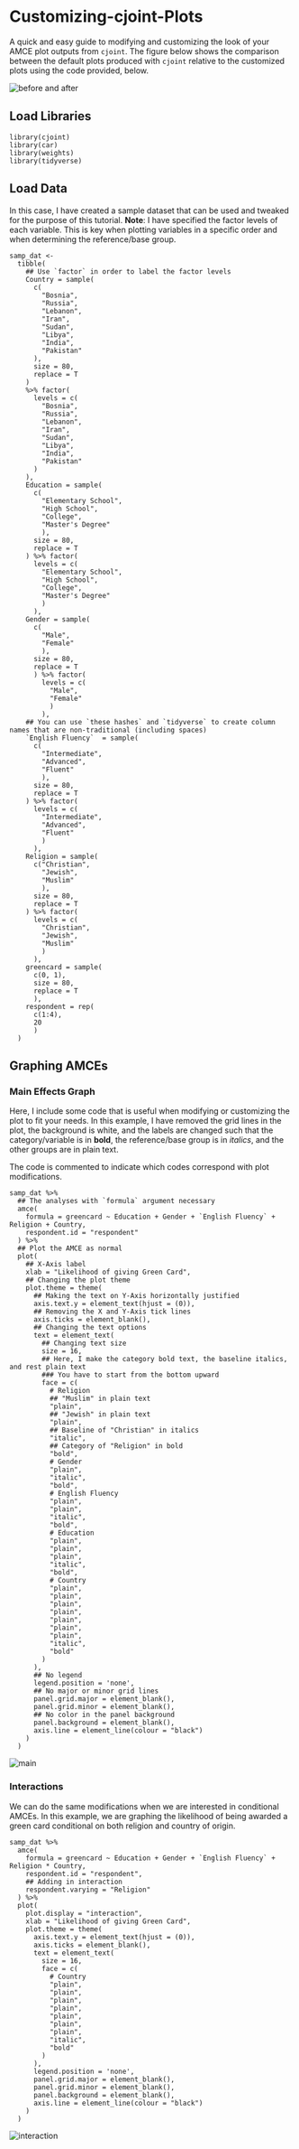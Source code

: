 # Customizing-cjoint-Plots
A quick and easy guide to modifying and customizing the look of your AMCE plot outputs from `cjoint`. The figure below shows the comparison between the default plots produced with `cjoint` relative to the customized plots using the code provided, below. 

![before and after](before-and-after.png)

## Load Libraries

```{r} 
library(cjoint)
library(car)
library(weights)
library(tidyverse)
```

## Load Data 

In this case, I have created a sample dataset that can be used and tweaked for the purpose of this tutorial. **Note**: I have specified the factor levels of each variable. This is key when plotting variables in a specific order and when determining the reference/base group.

```{r}
samp_dat <-
  tibble(
    ## Use `factor` in order to label the factor levels
    Country = sample(
      c(
        "Bosnia",
        "Russia",
        "Lebanon",
        "Iran",
        "Sudan",
        "Libya",
        "India",
        "Pakistan"
      ),
      size = 80,
      replace = T
    )
    %>% factor(
      levels = c(
        "Bosnia",
        "Russia",
        "Lebanon",
        "Iran",
        "Sudan",
        "Libya",
        "India",
        "Pakistan"
      )
    ),
    Education = sample(
      c(
        "Elementary School", 
        "High School", 
        "College", 
        "Master's Degree"
        ),
      size = 80,
      replace = T
    ) %>% factor(
      levels = c(
        "Elementary School", 
        "High School", 
        "College", 
        "Master's Degree"
        )
      ), 
    Gender = sample(
      c(
        "Male", 
        "Female"
        ), 
      size = 80, 
      replace = T
      ) %>% factor(
        levels = c(
          "Male", 
          "Female"
          )
        ),
    ## You can use `these hashes` and `tidyverse` to create column names that are non-traditional (including spaces)
    `English Fluency`  = sample(
      c(
        "Intermediate", 
        "Advanced", 
        "Fluent"
        ),
      size = 80,
      replace = T
    ) %>% factor(
      levels = c(
        "Intermediate", 
        "Advanced", 
        "Fluent"
        )
      ),
    Religion = sample(
      c("Christian", 
        "Jewish", 
        "Muslim"
        ),
      size = 80,
      replace = T
    ) %>% factor(
      levels = c(
        "Christian", 
        "Jewish", 
        "Muslim"
        )
      ),
    greencard = sample(
      c(0, 1), 
      size = 80, 
      replace = T
      ),
    respondent = rep(
      c(1:4), 
      20
      )
  )
```

## Graphing AMCEs

### Main Effects Graph
Here, I include some code that is useful when modifying or customizing the plot to fit your needs. In this example, I have removed the grid lines in the plot, the background is white, and the labels are changed such that the category/variable is in **bold**, the reference/base group is in *italics*, and the other groups are in plain text. 

The code is commented to indicate which codes correspond with plot modifications. 

```{r}
samp_dat %>%
  ## The analyses with `formula` argument necessary
  amce(
    formula = greencard ~ Education + Gender + `English Fluency` + Religion + Country,
    respondent.id = "respondent"
  ) %>% 
  ## Plot the AMCE as normal
  plot(
    ## X-Axis label
    xlab = "Likelihood of giving Green Card",
    ## Changing the plot theme
    plot.theme = theme(
      ## Making the text on Y-Axis horizontally justified
      axis.text.y = element_text(hjust = (0)),
      ## Removing the X and Y-Axis tick lines
      axis.ticks = element_blank(),
      ## Changing the text options
      text = element_text(
        ## Changing text size
        size = 16,
        ## Here, I make the category bold text, the baseline italics, and rest plain text
        ### You have to start from the bottom upward
        face = c(
          # Religion
          ## "Muslim" in plain text
          "plain",
          ## "Jewish" in plain text
          "plain",
          ## Baseline of "Christian" in italics
          "italic",
          ## Category of "Religion" in bold
          "bold",
          # Gender
          "plain",
          "italic",
          "bold",
          # English Fluency 
          "plain",
          "plain",
          "italic",
          "bold",
          # Education
          "plain",
          "plain",
          "plain",
          "italic",
          "bold",
          # Country
          "plain",
          "plain",
          "plain",
          "plain",
          "plain",
          "plain",
          "plain",
          "italic",
          "bold"
        )
      ),
      ## No legend
      legend.position = 'none',
      ## No major or minor grid lines
      panel.grid.major = element_blank(),
      panel.grid.minor = element_blank(),
      ## No color in the panel background
      panel.background = element_blank(),
      axis.line = element_line(colour = "black")
    )
  )
```

![main](main-effects.png)

### Interactions

We can do the same modifications when we are interested in conditional AMCEs. In this example, we are graphing the likelihood of being awarded a green card conditional on both religion and country of origin. 

```
samp_dat %>%
  amce(
    formula = greencard ~ Education + Gender + `English Fluency` + Religion * Country,
    respondent.id = "respondent",
    ## Adding in interaction 
    respondent.varying = "Religion"
  ) %>%
  plot(
    plot.display = "interaction",
    xlab = "Likelihood of giving Green Card",
    plot.theme = theme(
      axis.text.y = element_text(hjust = (0)),
      axis.ticks = element_blank(),
      text = element_text(
        size = 16,
        face = c(
          # Country
          "plain",
          "plain",
          "plain",
          "plain",
          "plain",
          "plain",
          "plain",
          "italic",
          "bold"
        )
      ),
      legend.position = 'none',
      panel.grid.major = element_blank(),
      panel.grid.minor = element_blank(),
      panel.background = element_blank(),
      axis.line = element_line(colour = "black")
    )
  )
```

![interaction](interaction.png)
